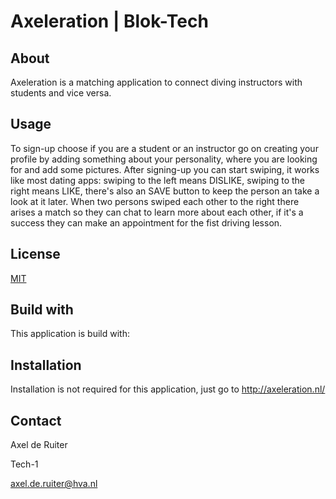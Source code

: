 # Axeleration | Blok-Tech

## About
Axeleration is a matching application to connect diving instructors with students and vice versa.

## Usage
To sign-up choose if you are a student or an instructor go on creating your profile by adding something about your personality, where you are looking for and add some pictures. After signing-up you can start swiping, it works like most dating apps: swiping to the left means DISLIKE, swiping to the right means LIKE, there's also an SAVE button to keep the person an take a look at it later. When two persons swiped each other to the right there arises a match so they can chat to learn more about each other, if it's a success they can make an appointment for the fist driving lesson.

## License
[MIT](https://choosealicense.com/licenses/mit/)

## Build with
This application is build with:

## Installation
Installation is not required for this application, just go to http://axeleration.nl/

## Contact
Axel de Ruiter

Tech-1

axel.de.ruiter@hva.nl